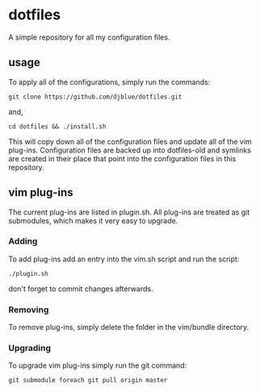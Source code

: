 # dotfiles

A simple repository for all my configuration files.

## usage

To apply all of the configurations, simply run the commands:

    git clone https://github.com/djblue/dotfiles.git

and,

    cd dotfiles && ./install.sh

This will copy down all of the configuration files and update all of the
vim plug-ins. Configuration files are backed up into dotfiles-old and
symlinks are created in their place that point into the configuration
files in this repository.

## vim plug-ins

The current plug-ins are listed in plugin.sh. All plug-ins are treated as git
submodules, which makes it very easy to upgrade.

### Adding

To add plug-ins add an entry into the vim.sh script and run the script:

    ./plugin.sh

don't forget to commit changes afterwards.

### Removing

To remove plug-ins, simply delete the folder in the vim/bundle directory.

### Upgrading

To upgrade vim plug-ins simply run the git command:

    git submodule foreach git pull origin master
